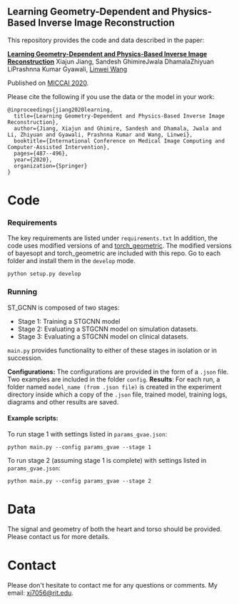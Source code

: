 ﻿
## Learning Geometry-Dependent and Physics-Based Inverse Image Reconstruction
This repository provides the code and data described in the paper:

**[Learning Geometry-Dependent and Physics-Based Inverse Image Reconstruction](https://link.springer.com/chapter/10.1007/978-3-030-59725-2_47)**
 Xiajun Jiang, Sandesh GhimireJwala DhamalaZhiyuan LiPrashnna Kumar Gyawali,  <a href="[https://pht180.rit.edu/cblwang/](https://pht180.rit.edu/cblwang/)" target="_blank">Linwei Wang</a>

 Published on [MICCAI 2020](https://www.miccai2020.org/en/).

Please cite the following if you use the data or the model in your work:
```
@inproceedings{jiang2020learning,
  title={Learning Geometry-Dependent and Physics-Based Inverse Image Reconstruction},
  author={Jiang, Xiajun and Ghimire, Sandesh and Dhamala, Jwala and Li, Zhiyuan and Gyawali, Prashnna Kumar and Wang, Linwei},
  booktitle={International Conference on Medical Image Computing and Computer-Assisted Intervention},
  pages={487--496},
  year={2020},
  organization={Springer}
}
```

# Code

### Requirements

The key requirements are listed under `requirements.txt`
In addition, the code  uses  modified versions of and [torch_geometric](https://github.com/rusty1s/pytorch_geometric). The modified versions of bayesopt and torch_geometric are included with this repo. Go to each folder and install them in the `develop` mode.  

    python setup.py develop

### Running

ST_GCNN is composed of two stages:

- Stage 1: Training a STGCNN model
- Stage 2: Evaluating a STGCNN model on simulation datasets.
- Stage 3: Evaluating a STGCNN model on clinical datasets.

`main.py` provides functionality to either of these stages in isolation or in succession. 

**Configurations:** The configurations are provided in the form of a `.json` file. Two examples are included in the folder `config`. 
**Results**: For each run, a folder named `model_name (from .json file)` is created in the experiment directory inside which a copy of the `.json` file, trained model, training logs, diagrams and other results are saved.

#### Example scripts:
To run stage 1 with settings listed in `params_gvae.json`:

    python main.py --config params_gvae --stage 1

To run stage 2 (assuming stage 1 is complete) with settings listed in `params_gvae.json`:

    python main.py --config params_gvae --stage 2


# Data
The signal and geometry of both the heart and torso should be provided. Please contact us for more details.

# Contact
Please don't hesitate to contact me for any questions or comments. My email: [xj7056@rit.edu](xj7056@rit.edu). 
